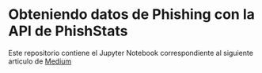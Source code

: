 # Obteniendo datos de Phishing con la API de PhishStats

Este repositorio contiene el Jupyter Notebook correspondiente al siguiente articulo de [Medium](https://link-url-here.org)
